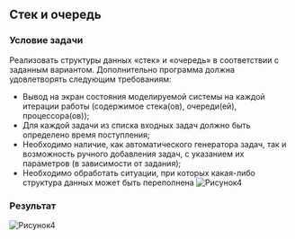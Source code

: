 ## Стек и очередь

### Условие задачи

Реализовать структуры данных «стек» и «очередь» в соответствии с
заданным вариантом. Дополнительно программа должна удовлетворять
следующим требованиям:
* Вывод на экран состояния моделируемой системы на каждой
итерации работы (содержимое стека(ов), очереди(ей),
процессора(ов));
* Для каждой задачи из списка входных задач должно быть
определено время поступления;
* Необходимо наличие, как автоматического генератора задач, так и
возможность ручного добавления задач, с указанием их параметров
(в зависимости от задания);
* Необходимо обработать ситуации, при которых какая-либо
структура данных может быть переполнена
![Рисунок4](https://github.com/ArtemVerzun/SAOD/assets/143192676/d7706434-31e1-48a8-9744-ad700f0910ee)

### Результат
![Рисунок4](https://github.com/ArtemVerzun/SAOD/assets/143192676/671787fe-8d3d-4b05-bd3a-a71ea526392d)

